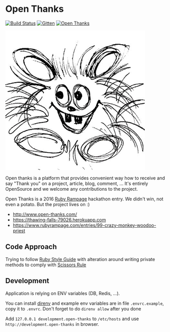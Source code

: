 # Open Thanks

[![Build Status](https://travis-ci.org/crazy-monkey-woodoo-priest/open-thanks.svg?branch=master)](https://travis-ci.org/crazy-monkey-woodoo-priest/open-thanks)
[![Gitten](http://gittens.r15.railsrumble.com//badge/open-thanks/open-thanks)](http://gittens.r15.railsrumble.com/gitten/open-thanks/open-thanks)
[![Open Thanks](http://open-thanks.2016.rubyrampage.com/images/thanks-1.svg)](http://open-thanks.2016.rubyrampage.com/r/ytdkrigb)

![Logo](https://raw.githubusercontent.com/crazy-monkey-woodoo-priest/open-thanks/master/app/assets/images/potatko-1.jpg)

Open thanks is a platform that provides convenient way how to receive and say "Thank you" on a project, article, blog, comment, ... It's entirely OpenSource and we welcome any contributions to the project.

Open Thanks is a 2016 [Ruby Rampage](https://www.rubyrampage.com) hackathon entry. We didn't win, not even a potato. But the project lives on :)

* http://www.open-thanks.com/
* https://thawing-falls-79026.herokuapp.com
* https://www.rubyrampage.com/entries/99-crazy-monkey-woodoo-priest

## Code Approach

Trying to follow [Ruby Style Guide](https://github.com/bbatsov/ruby-style-guide)
with alteration around writing private methods to comply with
[Scissors Rule](http://www.eq8.eu/blogs/16-scissors-rule-in-coding)

## Development

Application is relying on ENV variables (DB, Redis, ...). 

You can install [direnv](http://direnv.net/) and example env variables
are in file `.envrc.example`, copy it to `.envrc`. Don't forget to do
`direnv allow` after you done



Add `127.0.0.1 development.open-thanks` to `/etc/hosts`
and use `http://development.open-thanks` in browser.

